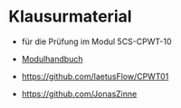 # Klausurmaterial
- für die Prüfung im Modul 5CS-CPWT-10

- <a href="https://www.ba-leipzig.de/fileadmin/leipzig/zentrale-dokumente/IT/2.5_-_Modulbeschreibungen_CS.pdf">Modulhandbuch</a>

- https://github.com/laetusFlow/CPWT01

- https://github.com/JonasZinne
